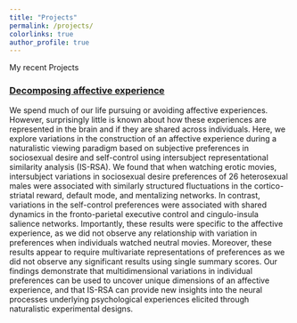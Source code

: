 ```yaml
---
title: "Projects"
permalink: /projects/
colorlinks: true
author_profile: true
---
```


My recent Projects

### [Decomposing affective experience](https://www.biorxiv.org/content/10.1101/726570v1)
We spend much of our life pursuing or avoiding affective experiences. However, surprisingly little is known about how these experiences are represented in the brain and if they are shared across individuals. Here, we explore variations in the construction of an affective experience during a naturalistic viewing paradigm based on subjective preferences in sociosexual desire and self-control using intersubject representational similarity analysis (IS-RSA). We found that when watching erotic movies, intersubject variations in sociosexual desire preferences of 26 heterosexual males were associated with similarly structured fluctuations in the cortico-striatal reward, default mode, and mentalizing networks. In contrast, variations in the self-control preferences were associated with shared dynamics in the fronto-parietal executive control and cingulo-insula salience networks. Importantly, these results were specific to the affective experience, as we did not observe any relationship with variation in preferences when individuals watched neutral movies. Moreover, these results appear to require multivariate representations of preferences as we did not observe any significant results using single summary scores. Our findings demonstrate that multidimensional variations in individual preferences can be used to uncover unique dimensions of an affective experience, and that IS-RSA can provide new insights into the neural processes underlying psychological experiences elicited through naturalistic experimental designs.
